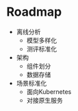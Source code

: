 # Roadmap

- 离线分析
    - 模型多样化
    - 测评标准化
- 架构
    - 组件划分
    - 数据存储
- 场景标准化
    - 面向Kubernetes
    - 对接原生服务